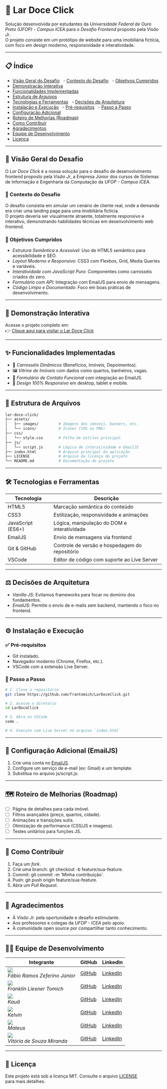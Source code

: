 # 🏡 Lar Doce Click

Solução desenvolvida por estudantes da *Universidade Federal de Ouro Preto (UFOP) - Campus ICEA* para o *Desafio Frontend* proposto pela *Visão Jr*.  
O projeto consiste em um protótipo de website para uma imobiliária fictícia, com foco em design moderno, responsividade e interatividade.

---

## 📋 Índice

- [Visão Geral do Desafio](#visao-geral-do-desafio)
  - [Contexto do Desafio](#contexto-do-desafio)
  - [Objetivos Cumpridos](#objetivos-cumpridos)
- [Demonstração Interativa](#demonstracao-interativa)
- [Funcionalidades Implementadas](#funcionalidades-implementadas)
- [Estrutura de Arquivos](#estrutura-de-arquivos)
- [Tecnologias e Ferramentas](#tecnologias-e-ferramentas)
  - [Decisões de Arquitetura](#decisoes-de-arquitetura)
- [Instalação e Execução](#instalacao-e-execucao)
  - [Pré-requisitos](#pre-requisitos)
  - [Passo a Passo](#passo-a-passo)
- [Configuração Adicional](#configuracao-adicional)
- [Roteiro de Melhorias (Roadmap)](#roteiro-de-melhorias-roadmap)
- [Como Contribuir](#como-contribuir)
- [Agradecimentos](#agradecimentos)
- [Equipe de Desenvolvimento](#equipe-de-desenvolvimento)
- [Licença](#licenca)

---

<a id="visao-geral-do-desafio"><a>
## 📌 Visão Geral do Desafio

O *Lar Doce Click* é a nossa solução para o desafio de desenvolvimento frontend proposto pela *Visão Jr*, a Empresa Júnior dos cursos de Sistemas de Informação e Engenharia da Computação da *UFOP - Campus ICEA*.

<a id="contexto-do-desafio"><a>
### 📝 Contexto do Desafio

O desafio consistia em simular um cenário de cliente real, onde a demanda era criar uma landing page para uma imobiliária fictícia.  
O projeto deveria ser visualmente atraente, totalmente responsivo e interativo, demonstrando habilidades técnicas em desenvolvimento web frontend.

<a id="objetivos-cumpridos"><a>
### 🎯 Objetivos Cumpridos

- *Estrutura Semântica e Acessível*: Uso de HTML5 semântico para acessibilidade e SEO.
- *Layout Moderno e Responsivo*: CSS3 com Flexbox, Grid, Media Queries e variáveis.
- *Interatividade com JavaScript Puro*: Componentes como carrosséis criados do zero.
- *Formulário com API*: Integração com EmailJS para envio de mensagens.
- *Código Limpo e Documentado*: Foco em boas práticas de desenvolvimento.

---

<a id="demonstracao-interativa"><a>
## 🚀 Demonstração Interativa

Acesse o projeto completo em:  
👉 [Clique aqui para visitar o Lar Doce Click](https://frantomich.github.io/)

---

<a id="funcionalidades-implementadas"><a>
## ✨ Funcionalidades Implementadas

- 🎠 *Carrosséis Dinâmicos* (Benefícios, Imóveis, Depoimentos).
- 🖼 *Vitrine de Imóveis* com dados como quartos, banheiros, vagas.
- 📧 *Formulário de Contato Funcional* com integração ao EmailJS.
- 📱 *Design 100% Responsivo* em desktop, tablet e mobile.

---

<a id="estrutura-de-arquivos"><a>
## 📁 Estrutura de Arquivos

```bash
lar-doce-click/
├── assets/
│   ├── images/         # Imagens dos imóveis, banners, etc.
│   └── icons/          # Ícones (SVG ou PNG)
├── css/
│   └── style.css       # Folha de estilos principal
├── js/
│   └── script.js       # Lógica de interatividade e EmailJS
├── index.html          # Arquivo principal da aplicação
├── LICENSE             # Arquivo da licença do projeto
└── README.md           # Documentação do projeto
```

---

<a id="tecnologias-e-ferramentas"><a>
## 🛠 Tecnologias e Ferramentas

| Tecnologia           | Descrição                                                                |
|----------------------|-------------------------------------------------------------------------|
| HTML5                | Marcação semântica do conteúdo                                          |
| CSS3                 | Estilização, responsividade e animações                                |
| JavaScript (ES6+)    | Lógica, manipulação do DOM e interatividade                            |
| EmailJS              | Envio de mensagens via frontend                                         |
| Git & GitHub         | Controle de versão e hospedagem do repositório                         |
| VSCode               | Editor de código com suporte ao Live Server                            |

---

<a id="decisoes-de-arquitetura"><a>
## ⚖ Decisões de Arquitetura

- *Vanilla JS*: Evitamos frameworks para focar no domínio dos fundamentos.
- *EmailJS*: Permite o envio de e-mails sem backend, mantendo o foco no frontend.

---

<a id="instalacao-e-execucao"><a>
## ⚙ Instalação e Execução

<a id="pre-requisitos"><a>
### ✅ Pré-requisitos

- Git instalado.
- Navegador moderno (Chrome, Firefox, etc.).
- VSCode com a extensão Live Server.

<a id="passo-a-passo"><a>
### 🚀 Passo a Passo

```bash
# 1. Clone o repositório
git clone https://github.com/frantomich/LarDoceClick.git

# 2. Acesse o diretório
cd LarDoceClick

# 3. Abra no VSCode
code .

# 4. Execute com Live Server no arquivo `index.html`
```

---

<a id="configuracao-adicional"><a>
## 🔧 Configuração Adicional (EmailJS)

1. Crie uma conta no [EmailJS](https://www.emailjs.com/).
2. Configure um serviço de e-mail (ex: Gmail) e um template.
3. Substitua no arquivo js/script.js:

---

<a id="roteiro-de-melhorias-roadmap"><a>
## 🗺 Roteiro de Melhorias (Roadmap)

- [ ] Página de detalhes para cada imóvel.
- [ ] Filtros avançados (preço, quartos, cidade).
- [ ] Animações e transições sutis.
- [ ] Otimização de performance (CSS/JS e imagens).
- [ ] Testes unitários para funções JS.

---

<a id="como-contribuir"><a>
## 🤝 Como Contribuir

1. Faça um *fork*.
2. Crie uma branch: git checkout -b feature/sua-feature.
3. Commit: git commit -m 'Minha contribuição'.
4. Push: git push origin feature/sua-feature.
5. Abra um *Pull Request*.
   
---

<a id="agradecimentos"><a>
## 🙏 Agradecimentos

- À *Visão Jr.* pela oportunidade e desafio estimulante.  
- Aos professores e colegas da *UFOP - ICEA* pelo apoio. 
- À comunidade open source por compartilhar tanto conhecimento.

---

<a id="equipe-de-desenvolvimento"><a>
## 👨‍💻 Equipe de Desenvolvimento

| Integrante | GitHub | LinkedIn |
|-----------|--------|----------|
| ![](https://via.placeholder.com/100) <br> *Fábio Ramos Zeferino Júnior* | [GitHub](https://github.com/fabiojr01) | [LinkedIn](https://www.linkedin.com/in/f%C3%A1bio-ramos-zeferino-j%C3%BAnior-a13589376/) |
| ![](https://via.placeholder.com/100) <br> *Franklin Liesner Tomich* | [GitHub](https://github.com/frantomich) | [LinkedIn](https://www.linkedin.com/in/franklin-l-tomich-b6256936a/) |
| ![](https://via.placeholder.com/100) <br> *Kauã*   | [GitHub](https://github.com/kauakirk) | [LinkedIn](https://www.linkedin.com/in/kaua-k-992400209/) |
| ![](https://via.placeholder.com/100) <br> *Kelvin* | [GitHub](https://github.com/[GITHUB_USER_3]) | [LinkedIn](https://www.linkedin.com/in/[LINKEDIN_USER_3]/) |
| ![](https://via.placeholder.com/100) <br> *Mateus* | [GitHub](https://github.com/mateus2911 ) | [LinkedIn](https://www.linkedin.com/in/[LINKEDIN_USER_3]/) |
| ![](https://via.placeholder.com/100) <br> *Vitória de Souza Miranda* | [GitHub](https://github.com/vitoriasmiranda) | [LinkedIn](https://www.linkedin.com/in/vitoriasmiranda/) |

---

<a id="licenca"><a>
## 📄 Licença

Este projeto está sob a licença MIT. Consulte o arquivo [LICENSE](./LICENSE) para mais detalhes.

